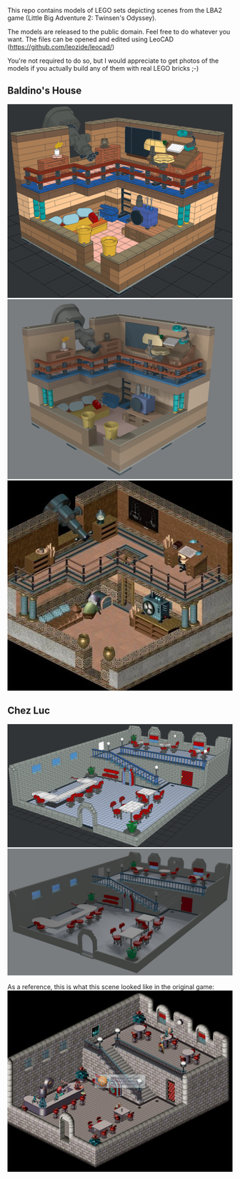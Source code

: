This repo contains models of LEGO sets depicting scenes from the LBA2 game (Little Big Adventure 2: Twinsen's Odyssey).

The models are released to the public domain. Feel free to do whatever you want. The files can be opened and edited using LeoCAD (https://github.com/leozide/leocad/)

You're not required to do so, but I would appreciate to get photos of the models if you actually build any of them with real LEGO bricks ;-)

## Baldino's House
![LBA2: Chez Luc scene - preview](baldinos_house/preview.png)
![povray](baldinos_house/Baldinos_House.png)
![original game scene](baldinos_house/game-scene.png)

## Chez Luc
![LBA2: Chez Luc scene - preview](chezluc/preview.png)
![here](chezluc/lba2-chez-luc.png)

As a reference, this is what this scene looked like in the original game:
![Original scene from the game](chezluc/Lba2-citadel_island-lupin_bourg_chez_luc.jpg)


